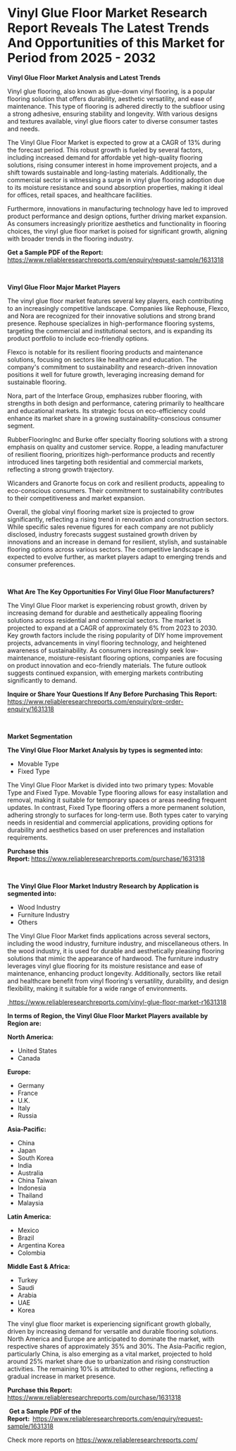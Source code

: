 <p><h1>Vinyl Glue Floor Market Research Report Reveals The Latest Trends And Opportunities of this Market for Period from 2025 - 2032</h1></p><p><strong>Vinyl Glue Floor Market Analysis and Latest Trends</strong></p>
<p><p>Vinyl glue flooring, also known as glue-down vinyl flooring, is a popular flooring solution that offers durability, aesthetic versatility, and ease of maintenance. This type of flooring is adhered directly to the subfloor using a strong adhesive, ensuring stability and longevity. With various designs and textures available, vinyl glue floors cater to diverse consumer tastes and needs.</p><p>The Vinyl Glue Floor Market is expected to grow at a CAGR of 13% during the forecast period. This robust growth is fueled by several factors, including increased demand for affordable yet high-quality flooring solutions, rising consumer interest in home improvement projects, and a shift towards sustainable and long-lasting materials. Additionally, the commercial sector is witnessing a surge in vinyl glue flooring adoption due to its moisture resistance and sound absorption properties, making it ideal for offices, retail spaces, and healthcare facilities.</p><p>Furthermore, innovations in manufacturing technology have led to improved product performance and design options, further driving market expansion. As consumers increasingly prioritize aesthetics and functionality in flooring choices, the vinyl glue floor market is poised for significant growth, aligning with broader trends in the flooring industry.</p></p>
<p><strong>Get a Sample PDF of the Report:&nbsp;</strong> <a href="https://www.reliableresearchreports.com/enquiry/request-sample/1631318?utm_campaign=3190&utm_medium=2&utm_source=Github&utm_content=ia&utm_term=29032025&utm_id=vinyl-glue-floor">https://www.reliableresearchreports.com/enquiry/request-sample/1631318</a></p>
<p>&nbsp;</p>
<p><strong>Vinyl Glue Floor Major Market Players</strong></p>
<p><p>The vinyl glue floor market features several key players, each contributing to an increasingly competitive landscape. Companies like Rephouse, Flexco, and Nora are recognized for their innovative solutions and strong brand presence. Rephouse specializes in high-performance flooring systems, targeting the commercial and institutional sectors, and is expanding its product portfolio to include eco-friendly options.</p><p>Flexco is notable for its resilient flooring products and maintenance solutions, focusing on sectors like healthcare and education. The company's commitment to sustainability and research-driven innovation positions it well for future growth, leveraging increasing demand for sustainable flooring.</p><p>Nora, part of the Interface Group, emphasizes rubber flooring, with strengths in both design and performance, catering primarily to healthcare and educational markets. Its strategic focus on eco-efficiency could enhance its market share in a growing sustainability-conscious consumer segment.</p><p>RubberFlooringInc and Burke offer specialty flooring solutions with a strong emphasis on quality and customer service. Roppe, a leading manufacturer of resilient flooring, prioritizes high-performance products and recently introduced lines targeting both residential and commercial markets, reflecting a strong growth trajectory.</p><p>Wicanders and Granorte focus on cork and resilient products, appealing to eco-conscious consumers. Their commitment to sustainability contributes to their competitiveness and market expansion.</p><p>Overall, the global vinyl flooring market size is projected to grow significantly, reflecting a rising trend in renovation and construction sectors. While specific sales revenue figures for each company are not publicly disclosed, industry forecasts suggest sustained growth driven by innovations and an increase in demand for resilient, stylish, and sustainable flooring options across various sectors. The competitive landscape is expected to evolve further, as market players adapt to emerging trends and consumer preferences.</p></p>
<p>&nbsp;</p>
<p><strong>What Are The Key Opportunities For Vinyl Glue Floor Manufacturers?</strong></p>
<p><p>The Vinyl Glue Floor market is experiencing robust growth, driven by increasing demand for durable and aesthetically appealing flooring solutions across residential and commercial sectors. The market is projected to expand at a CAGR of approximately 6% from 2023 to 2030. Key growth factors include the rising popularity of DIY home improvement projects, advancements in vinyl flooring technology, and heightened awareness of sustainability. As consumers increasingly seek low-maintenance, moisture-resistant flooring options, companies are focusing on product innovation and eco-friendly materials. The future outlook suggests continued expansion, with emerging markets contributing significantly to demand.</p></p>
<p><strong>Inquire or Share Your Questions If Any Before Purchasing This Report:</strong> <a href="https://www.reliableresearchreports.com/enquiry/pre-order-enquiry/1631318?utm_campaign=3190&utm_medium=2&utm_source=Github&utm_content=ia&utm_term=29032025&utm_id=vinyl-glue-floor">https://www.reliableresearchreports.com/enquiry/pre-order-enquiry/1631318</a></p>
<p>&nbsp;</p>
<p><strong>Market Segmentation</strong></p>
<p><strong>The Vinyl Glue Floor Market Analysis by types is segmented into:</strong></p>
<p><ul><li>Movable Type</li><li>Fixed Type</li></ul></p>
<p><p>The Vinyl Glue Floor Market is divided into two primary types: Movable Type and Fixed Type. Movable Type flooring allows for easy installation and removal, making it suitable for temporary spaces or areas needing frequent updates. In contrast, Fixed Type flooring offers a more permanent solution, adhering strongly to surfaces for long-term use. Both types cater to varying needs in residential and commercial applications, providing options for durability and aesthetics based on user preferences and installation requirements.</p></p>
<p><strong>Purchase this Report:&nbsp;</strong><a href="https://www.reliableresearchreports.com/purchase/1631318?utm_campaign=3190&utm_medium=2&utm_source=Github&utm_content=ia&utm_term=29032025&utm_id=vinyl-glue-floor">https://www.reliableresearchreports.com/purchase/1631318</a></p>
<p>&nbsp;</p>
<p><strong>The Vinyl Glue Floor Market Industry Research by Application is segmented into:</strong></p>
<p><ul><li>Wood Industry</li><li>Furniture Industry</li><li>Others</li></ul></p>
<p><p>The Vinyl Glue Floor Market finds applications across several sectors, including the wood industry, furniture industry, and miscellaneous others. In the wood industry, it is used for durable and aesthetically pleasing flooring solutions that mimic the appearance of hardwood. The furniture industry leverages vinyl glue flooring for its moisture resistance and ease of maintenance, enhancing product longevity. Additionally, sectors like retail and healthcare benefit from vinyl flooring's versatility, durability, and design flexibility, making it suitable for a wide range of environments.</p></p>
<p><a href="https://www.reliableresearchreports.com/vinyl-glue-floor-market-r1631318?utm_campaign=3190&utm_medium=2&utm_source=Github&utm_content=ia&utm_term=29032025&utm_id=vinyl-glue-floor">&nbsp;https://www.reliableresearchreports.com/vinyl-glue-floor-market-r1631318</a></p>
<p><strong>In terms of Region, the Vinyl Glue Floor Market Players available by Region are:</strong></p>
<p>
    <p> <strong> North America: </strong>
        <ul>
            <li>United States</li>
            <li>Canada</li>
        </ul>
        </p> 
    <p> <strong> Europe: </strong>
        <ul>
            <li>Germany</li>
            <li>France</li>
            <li>U.K.</li>
            <li>Italy</li>
            <li>Russia</li>
        </ul>
        </p> 
    <p> <strong> Asia-Pacific: </strong>
        <ul>
            <li>China</li>
            <li>Japan</li>
            <li>South Korea</li>
            <li>India</li>
            <li>Australia</li>
            <li>China Taiwan</li>
            <li>Indonesia</li>
            <li>Thailand</li>
            <li>Malaysia</li>
        </ul>
        </p> 
    <p> <strong> Latin America: </strong>
        <ul>
            <li>Mexico</li>
            <li>Brazil</li>
            <li>Argentina Korea</li>
            <li>Colombia</li>
        </ul>
        </p> 
    <p> <strong> Middle East & Africa: </strong>
        <ul>
            <li>Turkey</li>
            <li>Saudi</li>
            <li>Arabia</li>
            <li>UAE</li>
            <li>Korea</li>
        </ul>
    </p>
    </p>
<p><p>The vinyl glue floor market is experiencing significant growth globally, driven by increasing demand for versatile and durable flooring solutions. North America and Europe are anticipated to dominate the market, with respective shares of approximately 35% and 30%. The Asia-Pacific region, particularly China, is also emerging as a vital market, projected to hold around 25% market share due to urbanization and rising construction activities. The remaining 10% is attributed to other regions, reflecting a gradual increase in market presence.</p></p>
<p><strong>Purchase this Report: </strong><a href="https://www.reliableresearchreports.com/purchase/1631318?utm_campaign=3190&utm_medium=2&utm_source=Github&utm_content=ia&utm_term=29032025&utm_id=vinyl-glue-floor">https://www.reliableresearchreports.com/purchase/1631318</a></p>
<p>&nbsp;<strong>Get a Sample PDF of the Report:&nbsp;&nbsp;</strong><a href="https://www.reliableresearchreports.com/enquiry/request-sample/1631318?utm_campaign=3190&utm_medium=2&utm_source=Github&utm_content=ia&utm_term=29032025&utm_id=vinyl-glue-floor">https://www.reliableresearchreports.com/enquiry/request-sample/1631318</a></p>
<p><strong></strong></p>
<p>Check more reports on <a href="https://www.reliableresearchreports.com/?utm_campaign=3190&utm_medium=2&utm_source=Github&utm_content=ia&utm_term=29032025&utm_id=vinyl-glue-floor">https://www.reliableresearchreports.com/</a></p>